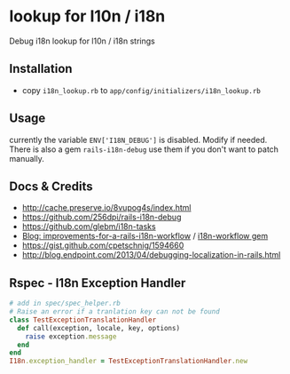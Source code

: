 # lookup for l10n / i18n

Debug i18n lookup for l10n / i18n strings

## Installation

* copy `i18n_lookup.rb` to `app/config/initializers/i18n_lookup.rb`

## Usage

currently the variable `ENV['I18N_DEBUG']` is disabled. Modify if needed.
There is also a gem `rails-i18n-debug` use them if you don't want to patch manually.

## Docs & Credits

* http://cache.preserve.io/8vupog4s/index.html
* https://github.com/256dpi/rails-i18n-debug
* https://github.com/glebm/i18n-tasks
* [Blog: improvements-for-a-rails-i18n-workflow](http://engineering.moneybird.com/posts/2014/06/10/3-improvements-for-a-rails-i18n-workflow/) / [i18n-workflow gem](https://github.com/moneybird/i18n-workflow)
* https://gist.github.com/cpetschnig/1594660
* http://blog.endpoint.com/2013/04/debugging-localization-in-rails.html


## Rspec - I18n Exception Handler

```rb
# add in spec/spec_helper.rb
# Raise an error if a tranlation key can not be found
class TestExceptionTranslationHandler
  def call(exception, locale, key, options)
    raise exception.message
  end
end
I18n.exception_handler = TestExceptionTranslationHandler.new
```
